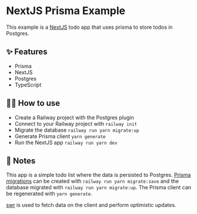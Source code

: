 # NextJS Prisma Example

This example is a [NextJS](https://nextjs.org/) todo app that uses prisma to
store todos in Postgres.

## ✨ Features

- Prisma
- NextJS
- Postgres
- TypeScript

## 💁‍♀️ How to use

- Create a Railway project with the Postgres plugin
- Connect to your Railway project with `railway init`
- Migrate the database `railway run yarn migrate:up`
- Generate Prisma client `yarn generate`
- Run the NextJS app `railway run yarn dev`

## 📝 Notes

This app is a simple todo list where the data is persisted to Postgres. [Prisma
migrations](https://www.prisma.io/docs/concepts/components/prisma-migrate#prisma-migrate)
can be created with `railway run yarn migrate:save` and the database migrated
with `railway run yarn migrate:up`. The Prisma client can be regenerated with
`yarn generate`.

[swr](https://swr.vercel.app/) is used to fetch data on the client and perform optimistic updates.
